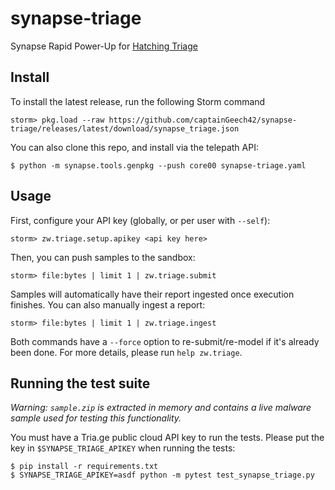 # synapse-triage
Synapse Rapid Power-Up for [Hatching Triage](https://tria.ge/)

## Install

To install the latest release, run the following Storm command

```
storm> pkg.load --raw https://github.com/captainGeech42/synapse-triage/releases/latest/download/synapse_triage.json
```

You can also clone this repo, and install via the telepath API:

```
$ python -m synapse.tools.genpkg --push core00 synapse-triage.yaml
```

## Usage

First, configure your API key (globally, or per user with `--self`):

```
storm> zw.triage.setup.apikey <api key here>
```

Then, you can push samples to the sandbox:

```
storm> file:bytes | limit 1 | zw.triage.submit
```

Samples will automatically have their report ingested once execution finishes. You can also manually ingest a report:

```
storm> file:bytes | limit 1 | zw.triage.ingest
```

Both commands have a `--force` option to re-submit/re-model if it's already been done. For more details, please run `help zw.triage`.

## Running the test suite

_Warning: `sample.zip` is extracted in memory and contains a live malware sample used for testing this functionality._

You must have a Tria.ge public cloud API key to run the tests. Please put the key in `$SYNAPSE_TRIAGE_APIKEY` when running the tests:

```
$ pip install -r requirements.txt
$ SYNAPSE_TRIAGE_APIKEY=asdf python -m pytest test_synapse_triage.py
```